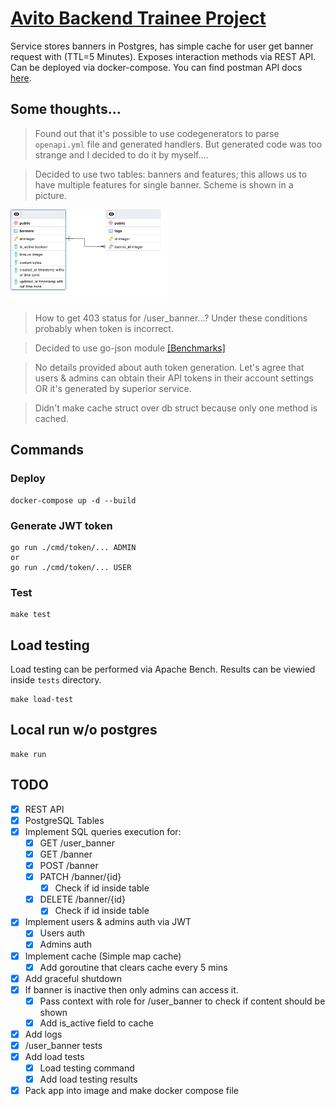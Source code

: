 # [Avito Backend Trainee Project](https://github.com/avito-tech/backend-trainee-assignment-2024?tab=readme-ov-file)

Service stores banners in Postgres, has simple cache for user get banner request with (TTL=5 Minutes). Exposes interaction methods via REST API. Can be deployed via docker-compose. 
You can find postman API docs [here](https://documenter.getpostman.com/view/30507430/2sA3BgAFUB).

## Some thoughts...
> Found out that it's possible to use codegenerators to parse `openapi.yml` file and generated handlers. But generated code was too strange and I decided to do it by myself....

> Decided to use two tables: banners and features; this allows us to have multiple features for single banner. Scheme is shown in a picture.  

<img src="./assets/db_scheme.png" width=50%>

> How to get 403 status for /user_banner...? Under these conditions probably when token is incorrect.

> Decided to use go-json module [[Benchmarks]](https://github.com/goccy/go-json?tab=readme-ov-file#benchmarks)

> No details provided about auth token generation. Let's agree that users & admins can obtain their API tokens in their account settings OR it's generated by superior service.

> Didn't make cache struct over db struct because only one method is cached.

## Commands
### Deploy
```shell
docker-compose up -d --build
```
### Generate JWT token
```shell
go run ./cmd/token/... ADMIN
or
go run ./cmd/token/... USER
```

### Test
```shell
make test
```
## Load testing
Load testing can be performed via Apache Bench. Results can be viewied inside `tests` directory.
```shell
make load-test
```
## Local run w/o postgres
```shell
make run
```

## TODO
- [x] REST API
- [x] PostgreSQL Tables
- [x] Implement SQL queries execution for:
    - [x] GET /user_banner
    - [x] GET /banner
    - [x] POST /banner
    - [x] PATCH /banner/{id}
        - [x] Check if id inside table
    - [x] DELETE /banner/{id}
        - [x] Check if id inside table
- [x] Implement users & admins auth via JWT
    - [x] Users auth
    - [x] Admins auth
- [x] Implement cache (Simple map cache)
    - [x] Add goroutine that clears cache every 5 mins
- [x] Add graceful shutdown
- [x] If banner is inactive then only admins can access it.
    - [x] Pass context with role for /user_banner to check if content should be shown
    - [x] Add is_active field to cache
- [x] Add logs
- [x] /user_banner tests
- [x] Add load tests
    - [x] Load testing command
    - [x] Add load testing results
- [x] Pack app into image and make docker compose file
